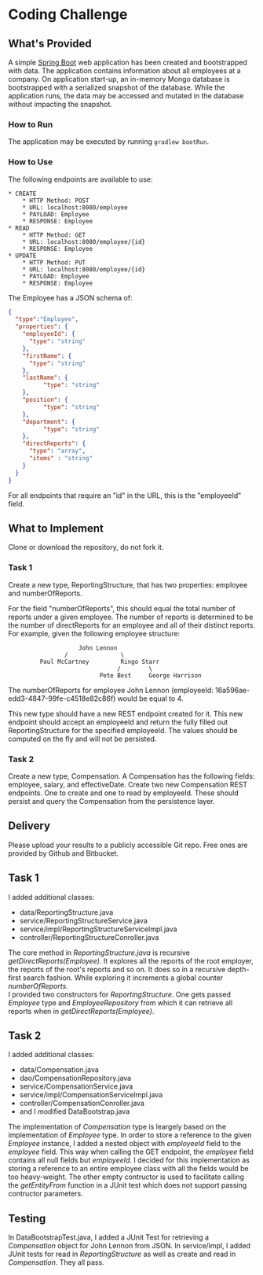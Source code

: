 # Coding Challenge
## What's Provided
A simple [Spring Boot](https://projects.spring.io/spring-boot/) web application has been created and bootstrapped 
with data. The application contains information about all employees at a company. On application start-up, an in-memory 
Mongo database is bootstrapped with a serialized snapshot of the database. While the application runs, the data may be
accessed and mutated in the database without impacting the snapshot.

### How to Run
The application may be executed by running `gradlew bootRun`.

### How to Use
The following endpoints are available to use:
```
* CREATE
    * HTTP Method: POST 
    * URL: localhost:8080/employee
    * PAYLOAD: Employee
    * RESPONSE: Employee
* READ
    * HTTP Method: GET 
    * URL: localhost:8080/employee/{id}
    * RESPONSE: Employee
* UPDATE
    * HTTP Method: PUT 
    * URL: localhost:8080/employee/{id}
    * PAYLOAD: Employee
    * RESPONSE: Employee
```
The Employee has a JSON schema of:
```json
{
  "type":"Employee",
  "properties": {
    "employeeId": {
      "type": "string"
    },
    "firstName": {
      "type": "string"
    },
    "lastName": {
          "type": "string"
    },
    "position": {
          "type": "string"
    },
    "department": {
          "type": "string"
    },
    "directReports": {
      "type": "array",
      "items" : "string"
    }
  }
}
```
For all endpoints that require an "id" in the URL, this is the "employeeId" field.

## What to Implement
Clone or download the repository, do not fork it.

### Task 1
Create a new type, ReportingStructure, that has two properties: employee and numberOfReports.

For the field "numberOfReports", this should equal the total number of reports under a given employee. The number of 
reports is determined to be the number of directReports for an employee and all of their distinct reports. For example, 
given the following employee structure:
```
                    John Lennon
                /               \
         Paul McCartney         Ringo Starr
                               /        \
                          Pete Best     George Harrison
```
The numberOfReports for employee John Lennon (employeeId: 16a596ae-edd3-4847-99fe-c4518e82c86f) would be equal to 4. 

This new type should have a new REST endpoint created for it. This new endpoint should accept an employeeId and return 
the fully filled out ReportingStructure for the specified employeeId. The values should be computed on the fly and will 
not be persisted.

### Task 2
Create a new type, Compensation. A Compensation has the following fields: employee, salary, and effectiveDate. Create 
two new Compensation REST endpoints. One to create and one to read by employeeId. These should persist and query the 
Compensation from the persistence layer.

## Delivery
Please upload your results to a publicly accessible Git repo. Free ones are provided by Github and Bitbucket.


## Task 1

I added additional classes:
- data/ReportingStructure.java
- service/ReportingStructureService.java
- service/impl/ReportingStructureServiceImpl.java
- controller/ReportingStructureConroller.java

The core method in <em>ReportingStructure.java </em> is recursive <em>getDirectReports(Employee)</em>. It explores all the reports of the root employer, the reports of the root's reports and so on. It does so in a recursive depth-first search fashion. While exploring it increments a global counter <em>numberOfReports</em>.<br>
I provided two constructors for <em>ReportingStructure</em>. One gets passed <em>Employee</em> type and <em>EmployeeRepository</em> from which it can retrieve all reports when in  <em>getDirectReports(Employee)</em>.

## Task 2

I added additional classes:
- data/Compensation.java
- dao/CompensationRepository.java
- service/CompensationService.java
- service/impl/CompensationServiceImpl.java
- controller/CompensationConroller.java<br>
- and I modified DataBootstrap.java

The implementation of <em>Compensation</em> type is leargely based on the implementation of <em>Employee</em> type. In order to store a reference to the given <em>Employee</em> instance, I added a nested object with <em>employeeId</em> field to the <em>employee</em> field. This way when calling the GET endpoint, the <em>employee</em> field contains all null fields but <em>employeeId</em>. I decided for this implementation as storing a reference to an entire employee class with all the fields would be too heavy-weight. The other empty contructor is used to facilitate calling the <em>getEntityFrom</em> function in a JUnit test which does not support passing contructor parameters.

## Testing

In DataBootstrapTest.java, I added a JUnit Test for retrieving a <em>Compensation</em> object for John Lennon from JSON. In service/impl, I added JUnit tests for read in <em>ReportingStructure</em> as well as create and read in <em>Compensation</em>. They all pass.
